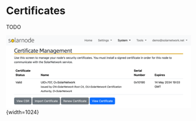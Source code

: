 # Certificates

TODO

![SolarNode Setup Certificates page](../../../images/users/setup/setup-system-certificates@2x.png){width=1024}
